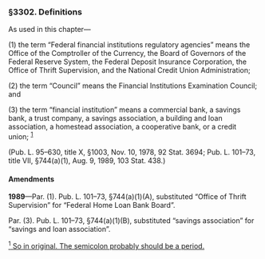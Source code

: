 ### §3302. Definitions ###

As used in this chapter—

(1) the term “Federal financial institutions regulatory agencies” means the Office of the Comptroller of the Currency, the Board of Governors of the Federal Reserve System, the Federal Deposit Insurance Corporation, the Office of Thrift Supervision, and the National Credit Union Administration;

(2) the term “Council” means the Financial Institutions Examination Council; and

(3) the term “financial institution” means a commercial bank, a savings bank, a trust company, a savings association, a building and loan association, a homestead association, a cooperative bank, or a credit union; <sup><a href="#3302_1_target" name="3302_1">1</a></sup>

(Pub. L. 95–630, title X, §1003, Nov. 10, 1978, 92 Stat. 3694; Pub. L. 101–73, title VII, §744(a)(1), Aug. 9, 1989, 103 Stat. 438.)

#### Amendments ####

**1989**—Par. (1). Pub. L. 101–73, §744(a)(1)(A), substituted “Office of Thrift Supervision” for “Federal Home Loan Bank Board”.

Par. (3). Pub. L. 101–73, §744(a)(1)(B), substituted “savings association” for “savings and loan association”.

[<sup>1</sup> So in original. The semicolon probably should be a period.](#3302_1)